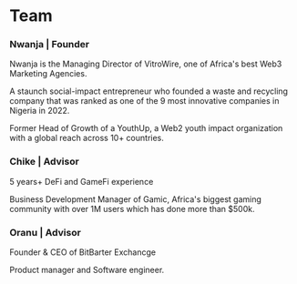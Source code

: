# Team

### Nwanja | Founder

Nwanja is the Managing Director of VitroWire, one of Africa's best Web3 Marketing Agencies.

A staunch social-impact entrepreneur who founded a waste and recycling company that was ranked as one of the 9 most innovative companies in Nigeria in 2022.&#x20;

Former Head of Growth of a YouthUp, a Web2 youth impact organization with a global reach across 10+ countries.

###

### Chike | Advisor

5 years+ DeFi and GameFi experience

Business Development Manager of Gamic, Africa's biggest gaming community with over 1M users which has done more than $500k.

###

### Oranu | Advisor

Founder & CEO of BitBarter Exchancge

Product manager and Software engineer.

